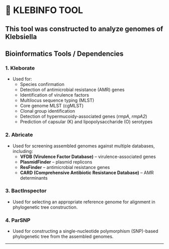 # 🧬 KLEBINFO TOOL
**This tool was constructed to analyze genomes of Klebsiella**
---
## Bioinformatics Tools / Dependencies

### 1. Kleborate 
- Used for:
  - Species confirmation  
  - Detection of antimicrobial resistance (AMR) genes  
  - Identification of virulence factors  
  - Multilocus sequence typing (MLST)  
  - Core genome MLST (cgMLST)  
  - Clonal group identification  
  - Detection of hypermucoidy-associated genes (*rmpA*, *rmpA2*)  
  - Prediction of capsular (K) and lipopolysaccharide (O) serotypes
     
### 2. Abricate
- Used for screening assembled genomes against multiple databases, including:  
  - **VFDB (Virulence Factor Database)** – virulence-associated genes  
  - **PlasmidFinder** – plasmid replicons  
  - **ResFinder** – antimicrobial resistance genes  
  - **CARD (Comprehensive Antibiotic Resistance Database)** – AMR determinants
    
### 3. BactInspector
- Used for selecting an appropriate reference genome for alignment in phylogenetic tree construction.  

### 4. ParSNP
- Used for constructing a single-nucleotide polymorphism (SNP)-based phylogenetic tree from the assembled genomes.  
---
